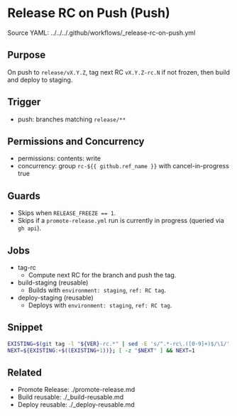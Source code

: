 # Release RC on Push (Push)

Source YAML: ../../../.github/workflows/_release-rc-on-push.yml

## Purpose
On push to `release/vX.Y.Z`, tag next RC `vX.Y.Z-rc.N` if not frozen, then build and deploy to staging.

## Trigger
- push: branches matching `release/**`

## Permissions and Concurrency
- permissions: contents: write
- concurrency: group `rc-${{ github.ref_name }}` with cancel-in-progress true

## Guards
- Skips when `RELEASE_FREEZE == 1`.
- Skips if a `promote-release.yml` run is currently in progress (queried via `gh api`).

## Jobs
- tag-rc
  - Compute next RC for the branch and push the tag.
- build-staging (reusable)
  - Builds with `environment: staging`, `ref: RC tag`.
- deploy-staging (reusable)
  - Deploys with `environment: staging`, `ref: RC tag`.

## Snippet
```bash
EXISTING=$(git tag -l "${VER}-rc.*" | sed -E 's/^.*-rc\.([0-9]+)$/\1/' | sort -n | tail -n1)
NEXT=${EXISTING:+$((EXISTING+1))}; [ -z "$NEXT" ] && NEXT=1
```

## Related
- Promote Release: ./promote-release.md
- Build reusable: ./_build-reusable.md
- Deploy reusable: ./_deploy-reusable.md

